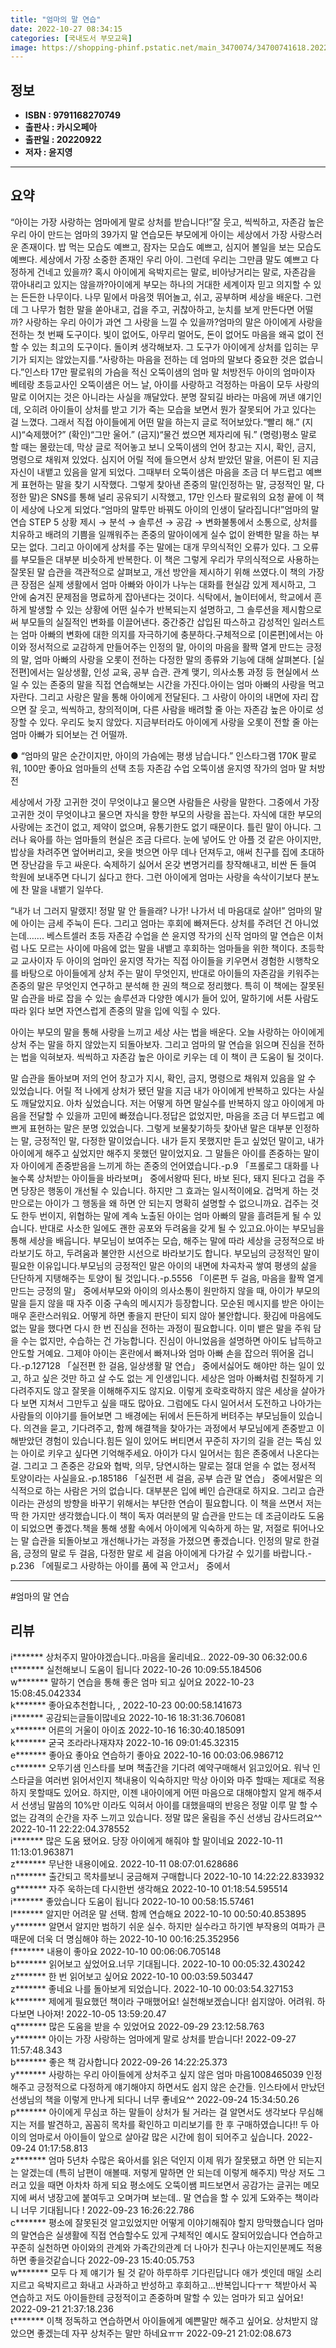 ```yaml
---
title: "엄마의 말 연습"
date: 2022-10-27 08:34:15
categories: [국내도서 부모교육]
image: https://shopping-phinf.pstatic.net/main_3470074/34700741618.20221019142126.jpg
---
```


## **정보**

- **ISBN : 9791168270749**
- **출판사 : 카시오페아**
- **출판일 : 20220922**
- **저자 : 윤지영**

------



## **요약**

“아이는 가장 사랑하는 엄마에게 말로 상처를 받습니다!”잘 웃고, 씩씩하고, 자존감 높은 우리 아이 만드는 엄마의 39가지 말 연습모든 부모에게 아이는 세상에서 가장 사랑스러운 존재이다. 밥 먹는 모습도 예쁘고, 잠자는 모습도 예쁘고, 심지어 볼일을 보는 모습도 예쁘다. 세상에서 가장 소중한 존재인 우리 아이. 그런데 우리는 그만큼 말도 예쁘고 다정하게 건네고 있을까? 혹시 아이에게 윽박지르는 말로, 비아냥거리는 말로, 자존감을 깎아내리고 있지는 않을까?아이에게 부모는 하나의 거대한 세계이자 믿고 의지할 수 있는 든든한 나무이다. 나무 밑에서 마음껏 뛰어놀고, 쉬고, 공부하며 세상을 배운다. 그런데 그 나무가 험한 말을 쏟아내고, 겁을 주고, 귀찮아하고, 눈치를 보게 만든다면 어떨까? 사랑하는 우리 아이가 과연 그 사랑을 느낄 수 있을까?엄마의 말은 아이에게 사랑을 전하는 첫 번째 도구이다. 빛이 없어도, 아무리 멀어도, 돈이 없어도 마음을 왜곡 없이 전할 수 있는 최고의 도구이다. 돌이켜 생각해보자. 그 도구가 아이에게 상처를 입히는 무기가 되지는 않았는지를.“사랑하는 마음을 전하는 데 엄마의 말보다 중요한 것은 없습니다.”인스타 17만 팔로워의 가슴을 적신 오뚝이샘의 엄마 말 처방전두 아이의 엄마이자 베테랑 초등교사인 오뚝이샘은 어느 날, 아이를 사랑하고 걱정하는 마음이 모두 사랑의 말로 이어지는 것은 아니라는 사실을 깨달았다. 분명 잘되길 바라는 마음에 꺼낸 얘기인데, 오히려 아이들이 상처를 받고 기가 죽는 모습을 보면서 뭔가 잘못되어 가고 있다는 걸 느꼈다. 그래서 직접 아이들에게 어떤 말을 하는지 글로 적어보았다.“빨리 해.” (지시)“숙제했어?” (확인)“그만 울어.” (금지)“물건 썼으면 제자리에 둬.” (명령)평소 말로 할 때는 몰랐는데, 막상 글로 적어놓고 보니 오뚝이샘의 언어 창고는 지시, 확인, 금지, 명령으로 채워져 있었다. 심지어 어릴 적에 들으면서 상처 받았던 말을, 어른이 된 지금 자신이 내뱉고 있음을 알게 되었다. 그때부터 오뚝이샘은 마음을 조금 더 부드럽고 예쁘게 표현하는 말을 찾기 시작했다. 그렇게 찾아낸 존중의 말(인정하는 말, 긍정적인 말, 다정한 말)은 SNS를 통해 널리 공유되기 시작했고, 17만 인스타 팔로워의 요청 끝에 이 책이 세상에 나오게 되었다.“엄마의 말투만 바꿔도 아이의 인생이 달라집니다!”엄마의 말 연습 STEP 5 상황 제시 → 분석 → 솔루션 → 공감 → 변화불통에서 소통으로, 상처를 치유하고 배려의 기쁨을 일깨워주는 존중의 말아이에게 실수 없이 완벽한 말을 하는 부모는 없다. 그리고 아이에게 상처를 주는 말에는 대개 무의식적인 오류가 있다. 그 오류를 부모들은 대부분 비슷하게 반복한다. 이 책은 그렇게 우리가 무의식적으로 사용하는 잘못된 말 습관을 객관적으로 살펴보고, 개선 방안을 제시하기 위해 쓰였다.이 책의 가장 큰 장점은 실제 생활에서 엄마 아빠와 아이가 나누는 대화를 현실감 있게 제시하고, 그 안에 숨겨진 문제점을 명료하게 잡아낸다는 것이다. 식탁에서, 놀이터에서, 학교에서 흔하게 발생할 수 있는 상황에 어떤 실수가 반복되는지 설명하고, 그 솔루션을 제시함으로써 부모들의 실질적인 변화를 이끌어낸다. 중간중간 삽입된 따스하고 감성적인 일러스트는 엄마 아빠의 변화에 대한 의지를 자극하기에 충분하다.구체적으로 [이론편]에서는 아이와 정서적으로 교감하게 만들어주는 인정의 말, 아이의 마음을 활짝 열게 만드는 긍정의 말, 엄마 아빠의 사랑을 오롯이 전하는 다정한 말의 종류와 기능에 대해 살펴본다. [실전편]에서는 일상생활, 인성 교육, 공부 습관. 관계 맺기, 의사소통 과정 등 현실에서 쓰일 수 있는 존중의 말을 직접 연습해보는 시간을 가진다.아이는 엄마 아빠의 사랑을 먹고 자란다. 그리고 사랑은 말을 통해 아이에게 전달된다. 그 사랑이 아이의 내면에 자리 잡으면 잘 웃고, 씩씩하고, 창의적이며, 다른 사람을 배려할 줄 아는 자존감 높은 아이로 성장할 수 있다. 우리도 늦지 않았다. 지금부터라도 아이에게 사랑을 오롯이 전할 줄 아는 엄마 아빠가 되어보는 건 어떨까.

● “엄마의 말은 순간이지만, 아이의 가슴에는 평생 남습니다.”
인스타그램 170K 팔로워, 100만 좋아요 엄마들의 선택
초등 자존감 수업 오뚝이샘 윤지영 작가의 엄마 말 처방전

세상에서 가장 고귀한 것이 무엇이냐고 물으면 사람들은 사랑을 말한다. 그중에서 가장 고귀한 것이 무엇이냐고 물으면 자식을 향한 부모의 사랑을 꼽는다. 자식에 대한 부모의 사랑에는 조건이 없고, 제약이 없으며, 유통기한도 없기 때문이다. 틀린 말이 아니다. 그러나 육아를 하는 엄마들의 현실은 조금 다르다. 눈에 넣어도 안 아플 것 같은 아이지만, 밥상을 차려주면 엎어버리고, 옷을 벗으면 아무 데나 던져두고, 애써 친구를 집에 초대하면 장난감을 두고 싸운다. 숙제하기 싫어서 온갖 변명거리를 창작해내고, 비싼 돈 들여 학원에 보내주면 다니기 싫다고 한다. 그런 아이에게 엄마는 사랑을 속삭이기보다 분노에 찬 말을 내뱉기 일쑤다.

“내가 너 그러지 말랬지! 정말 말 안 들을래? 나가! 나가서 네 마음대로 살아!”
엄마의 말에 아이는 금세 주눅이 든다. 그리고 엄마는 후회에 빠져든다. 상처를 주려던 건 아니었는데……. 
베스트셀러 초등 자존감 수업을 쓴 윤지영 작가의 신작 엄마의 말 연습은 이처럼 나도 모르는 사이에 마음에 없는 말을 내뱉고 후회하는 엄마들을 위한 책이다. 초등학교 교사이자 두 아이의 엄마인 윤지영 작가는 직접 아이들을 키우면서 경험한 시행착오를 바탕으로 아이들에게 상처 주는 말이 무엇인지, 반대로 아이들의 자존감을 키워주는 존중의 말은 무엇인지 연구하고 분석해 한 권의 책으로 정리했다. 특히 이 책에는 잘못된 말 습관을 바로 잡을 수 있는 솔루션과 다양한 예시가 들어 있어, 말하기에 서툰 사람도 따라 읽다 보면 자연스럽게 존중의 말을 입에 익힐 수 있다.

아이는 부모의 말을 통해 사랑을 느끼고 세상 사는 법을 배운다. 오늘 사랑하는 아이에게 상처 주는 말을 하지 않았는지 되돌아보자. 그리고 엄마의 말 연습을 읽으며 진심을 전하는 법을 익혀보자. 씩씩하고 자존감 높은 아이로 키우는 데 이 책이 큰 도움이 될 것이다.

말 습관을 돌아보며 저의 언어 창고가 지시, 확인, 금지, 명령으로 채워져 있음을 알 수 있었습니다. 어릴 적 나에게 상처가 됐던 말을 지금 내가 아이에게 반복하고 있다는 사실도 깨달았지요. 아차 싶었습니다. 저는 어떻게 하면 말실수를 반복하지 않고 아이에게 마음을 전달할 수 있을까 고민에 빠졌습니다.정답은 없었지만, 마음을 조금 더 부드럽고 예쁘게 표현하는 말은 분명 있었습니다. 그렇게 보물찾기하듯 찾아낸 말은 대부분 인정하는 말, 긍정적인 말, 다정한 말이었습니다. 내가 듣지 못했지만 듣고 싶었던 말이고, 내가 아이에게 해주고 싶었지만 해주지 못했던 말이었지요. 그 말들은 아이를 존중하는 말이자 아이에게 존중받음을 느끼게 하는 존중의 언어였습니다.-p.9 「프롤로그 대화를 나눌수록 상처받는 아이들을 바라보며」 중에서왕따 된다, 바보 된다, 돼지 된다고 겁을 주면 당장은 행동이 개선될 수 있습니다. 하지만 그 효과는 일시적이에요. 겁먹게 하는 것만으로는 아이가 그 행동을 왜 하면 안 되는지 명확히 설명할 수 없으니까요. 겁주는 것도 한두 번이지, 위협하는 말에 계속 노출된 아이는 엄마 아빠의 말을 흘려듣게 될 수 있습니다. 반대로 사소한 일에도 괜한 공포와 두려움을 갖게 될 수 있고요.아이는 부모님을 통해 세상을 배웁니다. 부모님이 보여주는 모습, 해주는 말에 따라 세상을 긍정적으로 바라보기도 하고, 두려움과 불안한 시선으로 바라보기도 합니다. 부모님의 긍정적인 말이 필요한 이유입니다.부모님의 긍정적인 말은 아이의 내면에 차곡차곡 쌓여 평생의 삶을 단단하게 지탱해주는 토양이 될 것입니다.-p.5556 「이론편 두 걸음, 마음을 활짝 열게 만드는 긍정의 말」 중에서부모와 아이의 의사소통이 원만하지 않을 때, 아이가 부모의 말을 듣지 않을 때 자주 이중 구속의 메시지가 등장합니다. 모순된 메시지를 받은 아이는 매우 혼란스러워요. 어떻게 하면 좋을지 판단이 되지 않아 불안합니다. 홧김에 마음에도 없는 말을 했다면 다시 한 번 진심을 전하는 과정이 필요합니다. 이미 뱉은 말을 주워 담을 수는 없지만, 수습하는 건 가능합니다. 진심이 아니었음을 설명하면 아이도 납득하고 안도할 거예요. 그제야 아이는 혼란에서 빠져나와 엄마 아빠 손을 잡으러 뛰어올 겁니다.-p.127128 「실전편 한 걸음, 일상생활 말 연습」 중에서싫어도 해야만 하는 일이 있고, 하고 싶은 것만 하고 살 수도 없는 게 인생입니다. 세상은 엄마 아빠처럼 친절하게 기다려주지도 않고 잘못을 이해해주지도 않지요. 이렇게 호락호락하지 않은 세상을 살아가다 보면 지쳐서 그만두고 싶을 때도 많아요. 그럼에도 다시 일어서서 도전하고 나아가는 사람들의 이야기를 들어보면 그 배경에는 뒤에서 든든하게 버텨주는 부모님들이 있습니다. 의견을 묻고, 기다려주고, 함께 해결책을 찾아가는 과정에서 부모님에게 존중받고 이해받았던 경험이 있습니다.힘든 일이 있어도 버티면서 꾸준히 자기의 길을 걷는 뚝심 있는 아이로 키우고 싶다면 기억해주세요. 아이가 다시 일어서는 힘은 존중에서 나온다는 걸. 그리고 그 존중은 강요와 협박, 의무, 당연시하는 말로는 절대 얻을 수 없는 정서적 토양이라는 사실을요.-p.185186 「실전편 세 걸음, 공부 습관 말 연습」 중에서말은 의식적으로 하는 사람은 거의 없습니다. 대부분은 입에 베인 습관대로 하지요. 그리고 습관이라는 관성의 방향을 바꾸기 위해서는 부단한 연습이 필요합니다. 이 책을 쓰면서 저는 딱 한 가지만 생각했습니다.이 책이 독자 여러분의 말 습관을 만드는 데 조금이라도 도움이 되었으면 좋겠다.책을 통해 생활 속에서 아이에게 익숙하게 하는 말, 저절로 튀어나오는 말 습관을 되돌아보고 개선해나가는 과정을 가졌으면 좋겠습니다. 인정의 말로 한걸음, 긍정의 말로 두 걸음, 다정한 말로 세 걸음 아이에게 다가갈 수 있기를 바랍니다.-p.236 「에필로그 사랑하는 아이를 품에 꼭 안고서」 중에서

------

#엄마의 말 연습


## **리뷰** 

  i******* 상처주지 말아야겠습니다..마음을 울리네요.. 2022-09-30 06:32:00.6 <br/>  t******* 실천해보니 도움이 됩니다 2022-10-26 10:09:55.184506 <br/>  w******* 말하기 연습을 통해 좋은 엄마 되고 싶어요 2022-10-23 15:08:45.042334 <br/>  k******* 좋아요추천합니다, , 2022-10-23 00:00:58.141673 <br/>  i******* 공감되는글들이많네요  2022-10-16 18:31:36.706081 <br/>  x******* 어른의 거울이 아이죠 2022-10-16 16:30:40.185091 <br/>  k******* 굳국 조라라나재쟈쟈 2022-10-16 09:01:45.32315 <br/>  e******* 좋아요 좋아요 연습하기 좋아요 2022-10-16 00:03:06.986712 <br/>  c******* 오뚜기샘 인스타를 보며 책출간을 기다려 예약구매해서 읽고있어요.
워낙 인스타글을 여러번 읽어서인지 책내용이 익숙하지만 막상 아이와 마주 할때는 제대로 적용하지 못할때도 있어요. 하지만, 이젠 내아이에게 어떤 마음으로 대해야할지 알게 해주셔서 선생님 말씀의 10%만 이라도 익혀서 아이를 대했을때의 반응은 정말 이루 말 할 수 없는 감격의 순간을 자주 느끼고 있습니다.
정말 많은 울림을 주신 선생님 감사드려요^^ 2022-10-11 22:22:04.378552 <br/>  i******* 많은 도움 됐어요. 당장 아이에게 해줘야 할 말이네요 2022-10-11 11:13:01.963871 <br/>  z******* 무난한 내용이에요. 2022-10-11 08:07:01.628686 <br/>  n******* 출간되고  목차를보니 궁금해져 구매합니다 2022-10-10 14:22:22.833932 <br/>  g******* 자주 욱하는데 다시한번 생각해요 2022-10-10 01:18:54.595514 <br/>  i******* 좋았습니다 도움이 됩니다 2022-10-10 00:58:15.57461 <br/>  l******* 알지만 어려운 말 선택. 함께 연습해요 2022-10-10 00:50:40.853895 <br/>  y******* 알면서 알지만 범하기 쉬운 실수. 
하지만 실수라고 하기엔 부작용의 여파가 큰
때문에 더욱 더 명심해야 하는 2022-10-10 00:16:25.352956 <br/>  f******* 내용이 좋아요 2022-10-10 00:06:06.705148 <br/>  b******* 읽어보고 싶었어요.너무 기대됩니다. 2022-10-10 00:05:32.430242 <br/>  z******* 한 번 읽어보고 싶어요 2022-10-10 00:03:59.503447 <br/>  z******* 좋네요 나를 돌아보게 되었습니다. 2022-10-10 00:03:54.327153 <br/>  k******* 제에게 필요했던 책이라 구매했어요! 실천해보겠습니다! 
쉽지않아. 어려워. 하다보면 나아져! 2022-10-05 13:59:20.47 <br/>  q******* 많은 도움을 받을 수 있었어요 2022-09-29 23:12:58.763 <br/>  y******* 아이는 가장 사랑하는 엄마에게 말로 상처를 받습니다! 2022-09-27 11:57:48.343 <br/>  b******* 좋은 책 감사합니다 2022-09-26 14:22:25.373 <br/>  y******* 사랑하는 우리 아이들에게 상처주고 싶지 않은 엄마 마음1008465039 인정해주고 긍정적으로 다정하게 얘기해야지 하면서도 쉽지 않은 순간들. 인스타에서 만났던 선생님의 책을 이렇게 만나게 되다니 너무 좋네요^^ 2022-09-24 15:34:50.26 <br/>  p******* 아이에게 무심코 하는 말들이 상처가 될 거라는 걸 알면서도 생각보다 무심해지는 저를 발견하고, 꼼꼼히 목차를 확인하고 미리보기를 한 후 구매하였습니다!! 두 아이의 엄마로서 아이들이 앞으로 살아갈 많은 시간에 힘이 되어주고 싶습니다. 2022-09-24 01:17:58.813 <br/>  z******* 엄마 5년차 수많은 육아서를 읽은 덕인지 
이제 뭐가 잘못됐고 하면 안 되는지는 알겠는데
(특히 남편이 애볼때. 저렇게 말하면 안 되는데 이렇게 해주지)
막상 저도 그러고 있을 때면 아차차 하게 되요
평소에도 오뚝이쌤 피드보면서 공감가는 글귀는
메모지에 써서 냉장고에 붙여두고 오며가며 보는데..
말 연습을 할 수 있게 도와주는 책이라니
너무 기대됩니다 ! 2022-09-23 16:26:22.786 <br/>  c******* 평소에 잘못된것  알고있었지만
어떻게 이야기해줘야 할지 망막했습니다
엄마의 말연습은 실생활에 직접 연습할수도
있게 구체적인 예시도 잘되어있습니다
연습하고 꾸준히 실천하면 아이와의
관계와 가족간의관계 더 나아가
친구나  아는지인분께도 적용하면
좋을것같습니다 2022-09-23 15:40:05.753 <br/>  w******* 모두 다 제 얘기가 될 것 같아 하루하루 기다린답니다 애가 셋인데 매일 소리지르고 윽박지르고 화내고 사과하고 반성하고 후회하고...반복입니다ㅜㅜ 책받아서 꼭 연습하고 저도 아이들한테 긍정적이고 존중하며 말할 수 있는 엄마가 되고 싶어요! 2022-09-21 21:37:18.236 <br/>  t******* 이책 정독하고 연습하면서 아이들에게 예쁜말만 해주고 싶어요. 상처받지 않았으면 좋겠는데 자꾸 상처주는 말만 하네요ㅠㅠ 2022-09-21 21:02:08.673 <br/>